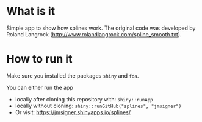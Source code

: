 # What is it

Simple app to show how splines work. The original code was developed by Roland Langrock (http://www.rolandlangrock.com/spline_smooth.txt).

# How to run it

Make sure you installed the packages `shiny` and `fda`.

You can either run the app
- locally after cloning this repository with: `shiny::runApp`
- locally without cloning: `shiny::runGitHub("splines", "jmsigner")`
- Or visit: https://jmsigner.shinyapps.io/splines/



